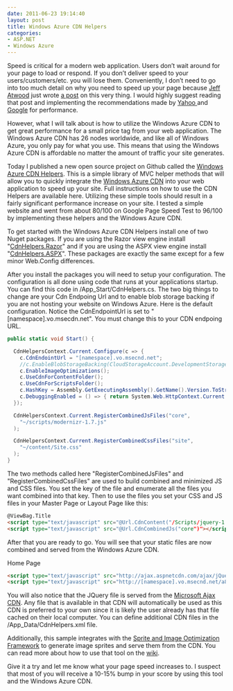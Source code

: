 ```yaml
---
date: 2011-06-23 19:14:40
layout: post
title: Windows Azure CDN Helpers
categories:
- ASP.NET
- Windows Azure
---
```


Speed is critical for a modern web application. Users don’t wait around for your page to load or respond. If you don’t deliver speed to your users/customers/etc. you will lose them. Conveniently, I don’t need to go into too much detail on why you need to speed up your page because [Jeff Atwood](https://twitter.com/#!/codinghorror) just wrote [a post](http://www.codinghorror.com/blog/2011/06/performance-is-a-feature.html) on this very thing. I would highly suggest reading that post and implementing the recommendations made by [Yahoo ](http://developer.yahoo.com/yslow/)and [Google](http://code.google.com/speed/page-speed/) for performance.

However, what I will talk about is how to utilize the Windows Azure CDN to get great performance for a small price tag from your web application. The Windows Azure CDN has 26 nodes worldwide, and like all of Windows Azure, you only pay for what you use. This means that using the Windows Azure CDN is affordable no matter the amount of traffic your site generates.

Today I published a new open source project on Github called the [Windows Azure CDN Helpers](https://github.com/ntotten/wa-cdnhelpers). This is a simple library of MVC helper methods that will allow you to quickly integrate the [Windows Azure CDN](http://www.microsoft.com/windowsazure/cdn/) into your web application to speed up your site. Full instructions on how to use the CDN Helpers are available here. Utilizing these simple tools should result in a fairly significant performance increase on your site. I tested a simple website and went from about 80/100 on Google Page Speed Test to 96/100 by implementing these helpers and the Windows Azure CDN.

To get started with the Windows Azure CDN Helpers install one of two Nuget packages. If you are using the Razor view engine install "[CdnHelpers.Razor](http://nuget.org/List/Packages/CdnHelpers.Razor)" and if you are using the ASPX view engine install "[CdnHelpers.ASPX](http://nuget.org/List/Packages/CdnHelpers.ASPX)". These packages are exactly the same except for a few minor Web.Config differences.

After you install the packages you will need to setup your configuration. The configuration is all done using code that runs at your applications startup. You can find this code in /App_Start/CdnHelpers.cs.
The two big things to change are your Cdn Endpoing Url and to enable blob storage backing if you are not hosting your website on Windows Azure. Here is the default configuration. Notice the CdnEndpointUrl is set to "[namespace].vo.msecdn.net". You must change this to your CDN endpoing URL.

```cs
public static void Start() {

  CdnHelpersContext.Current.Configure(c => {
    c.CdnEndointUrl = "[namespace].vo.msecnd.net";
    //c.EnableBlobStorageBacking(CloudStorageAccount.DevelopmentStorageAccount);
    c.EnableImageOptimizations();
    c.UseCdnForContentFolder();
    c.UseCdnForScriptsFolder();
    c.HashKey = Assembly.GetExecutingAssembly().GetName().Version.ToString();
    c.DebuggingEnabled = () => { return System.Web.HttpContext.Current.Request.IsLocal; };
  });

  CdnHelpersContext.Current.RegisterCombinedJsFiles("core",
    "~/scripts/modernizr-1.7.js"
  );

  CdnHelpersContext.Current.RegisterCombinedCssFiles("site",
    "~/content/Site.css"
  );
}
```

The two methods called here "RegisterCombinedJsFiles" and "RegisterCombinedCssFiles" are used to build combined and minimized JS and CSS files. You set the key of the file and enumerate all the files you want combined into that key. Then to use the files you set your CSS and JS files in your Master Page or Layout Page like this:

```html
@ViewBag.Title
<script type="text/javascript" src="@Url.CdnContent("/Scripts/jquery-1.5.1.min.js")"></script>
<script type="text/javascript" src="@Url.CdnCombinedJs("core")"></script>
```

After that you are ready to go. You will see that your static files are now combined and served from the Windows Azure CDN.

Home Page

```html
<script type="text/javascript" src="http://ajax.aspnetcdn.com/ajax/jQuery/jquery-1.5.1.min.js"></script>
<script type="text/javascript" src="http://[namespace].vo.msecnd.net/a87341b5b4c095639e86220e2db79980.js"></script>
```

You will also notice that the JQuery file is served from the [Microsoft Ajax CDN](http://www.asp.net/ajaxlibrary/CDN.ashx). Any file that is available in that CDN will automatically be used as this CDN is preferred to your own since it is likely the user already has that file cached on their local computer. You can define additional CDN files in the /App_Data/CdnHelpers.xml file.

Additionally, this sample integrates with the [Sprite and Image Optimization Framework](http://aspnet.codeplex.com/releases/view/65787) to generate image sprites and serve them from the CDN. You can read more about how to use that tool on the [wiki](https://github.com/ntotten/wa-cdnhelpers/wiki).

Give it a try and let me know what your page speed increases to. I suspect that most of you will receive a 10-15% bump in your score by using this tool and the Windows Azure CDN.
